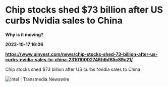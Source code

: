 # Chip stocks shed $73 billion after US curbs Nvidia sales to China
**Why is it moving?**

**2023-10-17 16:06**

**https://www.ainvest.com/news/chip-stocks-shed-73-billion-after-us-curbs-nvidia-sales-to-china-231010002746fdbf65c89c21/**

Chip stocks shed $73 billion after US curbs Nvidia sales to China

![intel | Transmedia Newswire](https://u.thsi.cn/outer/https%2Fth.bing.com%2Fth%2Fid%2FOIP.gbIXfIAspPwPSAkCjOjMgAAAAA%3Fpid%3DImgDet%26rs%3D1)